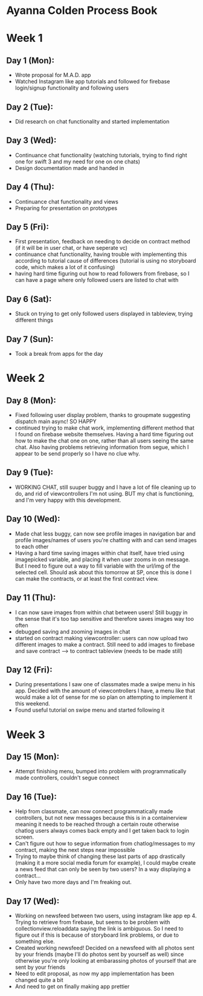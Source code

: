 # Ayanna Colden Process Book

# Week 1
## Day 1 (Mon):
* Wrote proposal for M.A.D. app
* Watched Instagram like app tutorials and followed for firebase login/signup functionality and following users

## Day 2 (Tue): 
* Did research on chat functionality and started implementation

## Day 3 (Wed):
* Continuance chat functionality (watching tutorials, trying to find right one for swift 3 and my need for one on one chats)
* Design documentation made and handed in

## Day 4 (Thu):
* Continuance chat functionality and views
* Preparing for presentation on prototypes

## Day 5 (Fri):
* First presentation, feedback on needing to decide on contract method (if it will be in user chat, or have seperate vc)
* continuance chat functionality, having trouble with implementing this according to tutorial cause of differences (tutorial is using no storyboard code, which makes a lot of it confusing)
* having hard time figuring out how to read followers from firebase, so I can have a page where only followed users are listed to chat with

## Day 6 (Sat):
* Stuck on trying to get only followed users displayed in tableview, trying different things

## Day 7 (Sun):
* Took a break from apps for the day

# Week 2
## Day 8 (Mon):
* Fixed following user display problem, thanks to groupmate suggesting dispatch main async! SO HAPPY
* continued trying to make chat work, implementing different method that I found on firebase website themselves. Having a hard time figuring out how to make the chat one on one, rather than all users seeing the same chat. Also having problems retrieving information from segue, which I appear to be send properly so I have no clue why.

## Day 9 (Tue):
* WORKING CHAT, still suuper buggy and I have a lot of file cleaning up to do, and rid of viewcontrollers I'm not using. BUT my chat is functioning, and I'm very happy with this development. 

## Day 10 (Wed):
* Made chat less buggy, can now see profile images in navigation bar and profile images/names of users you're chatting with and can send images to each other
* Having a hard time saving images within chat itself, have tried using imagepicked variable, and placing it when user zooms in on message. But I need to figure out a way to fill variable with the url/img of the selected cell. Should ask about this tomorrow at SP, once this is done I can make the contracts, or at least the first contract view. 

## Day 11 (Thu):
* I can now save images from within chat between users! Still buggy in the sense that it's too tap sensitive and therefore saves images way too often
* debugged saving and zooming images in chat
* started on contract making viewcontroller: users can now upload two different images to make a contract. Still need to add images to firebase and save contract --> to contract tableview (needs to be made still)

## Day 12 (Fri):
* During presentations I saw one of classmates made a swipe menu in his app. Decided with the amount of viewcontrollers I have, a menu like that would make a lot of sense for me so plan on attempting to implement it this weekend. 
* Found useful tutorial on swipe menu and started following it

# Week 3
## Day 15 (Mon):
* Attempt finishing menu, bumped into problem with programmatically made controllers, couldn't segue connect

## Day 16 (Tue):
* Help from classmate, can now connect programmatically made controllers, but not new messages because this is in a containerview meaning it needs to be reached through a certain route otherwise chatlog users always comes back empty and I get taken back to login screen.
* Can't figure out how to segue information from chatlog/messages to my contract, making the next steps near impossible
* Trying to maybe think of changing these last parts of app drastically (making it a more social media forum for example), I could maybe create a news feed that can only be seen by two users? In a way displaying a contract...
* Only have two more days and I'm freaking out.

## Day 17 (Wed):
* Working on newsfeed between two users, using instagram like app ep 4. Trying to retrieve from firebase, but seems to be problem with collectionview.reloaddata saying the link is ambiguous. So I need to figure out if this is because of storyboard link problems, or due to something else. 
* Created working newsfeed! Decided on a newsfeed with all photos sent by your friends (maybe I'll do photos sent by yourself as well) since otherwise you're only looking at embarassing photos of yourself that are sent by your friends
* Need to edit proposal, as now my app implementation has been changed quite a bit
* And need to get on finally making app prettier


